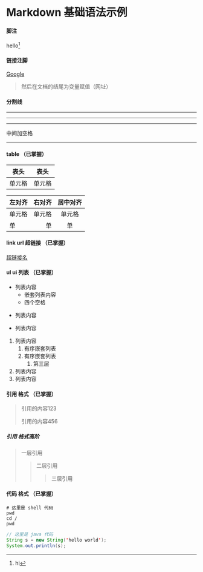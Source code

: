 # Markdown 基础语法示例

#### 脚注

hello[^1]
[^1]: hi

#### 链接注脚

[Google][1]
> 然后在文档的结尾为变量赋值（网址） 
> 
> [1]: http://www.google.com/

#### 分割线

---

***

___

中间加空格

- - -

#### table （已掌握）

|  表头   | 表头  |
|  ----  | ----  |
| 单元格  | 单元格 |


| 左对齐 | 右对齐 | 居中对齐 |
| :-| --: | :---: |
| 单元格 | 单元格 | 单元格 |
| 单 | 单 | 单 |

#### link url 超链接 （已掌握）

[超链接名](超链接地址 "超链接title")

#### ul ui 列表 （已掌握）

- 列表内容
    - 嵌套列表内容
    - 四个空格
+ 列表内容
* 列表内容

1. 列表内容
    1. 有序嵌套列表
    2. 有序嵌套列表
        1. 第三层 
2. 列表内容
3. 列表内容

#### 引用 格式 （已掌握）

> 引用的内容123
> 
> 引用的内容456

##### 引用 格式高阶

> 一层引用
>> 二层引用
>>>三层引用

#### 代码 格式 （已掌握）

```shell
# 这里是 shell 代码
pwd
cd /
pwd
```

```java
// 这里是 java 代码
String s = new String('hello world');
System.out.println(s);
```

[1]: http://www.google.com/
